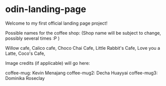 # odin-landing-page

Welcome to my first official landing page project!

Possible names for the coffee shop:
(Shop name will be subject to change, possibly several times :P )

Willow cafe, 
Calico cafe, 
Choco Chai Cafe, 
Little Rabbit's Cafe, 
Love you a Latte, 
Coco's Cafe, 


Image credits (if applicable) will go here:

coffee-mug: Kevin Menajang
coffee-mug2: Decha Huayyai
coffee-mug3: Dominika Roseclay
